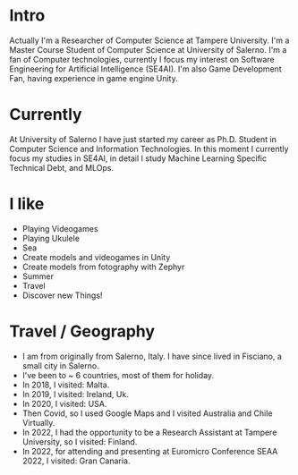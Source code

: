 
# Intro

Actually I'm a Researcher of Computer Science at Tampere University.
I'm a Master Course Student of Computer Science at University of Salerno.
I'm a fan of Computer technologies, currently I focus my interest on Software Engineering for Artificial Intelligence (SE4AI).
I'm also Game Development Fan, having experience in game engine Unity.

# Currently

At University of Salerno I have just started my career as Ph.D. Student in Computer Science and Information Technologies. In this moment I currently focus my studies in SE4AI, in detail I study Machine Learning Specific Technical Debt, and MLOps.

# I like

   - Playing Videogames
   - Playing Ukulele
   - Sea
   - Create models and videogames in Unity
   - Create models from fotography with Zephyr
   - Summer
   - Travel
   - Discover new Things!

# Travel / Geography

  -  I am from originally from Salerno, Italy. I have since lived in Fisciano, a small city in Salerno.
  -  I've been to ~ 6 countries, most of them for holiday.
  -  In 2018, I visited: Malta.
  -  In 2019, I visited: Ireland, Uk.
  -  In 2020, I visited: USA.
  -  Then Covid, so I used Google Maps and I visited Australia and Chile Virtually.
  -  In 2022, I had the opportunity to be a Research Assistant at Tampere University, so I visited: Finland.
  -  In 2022, for attending and presenting at Euromicro Conference SEAA 2022, I visited: Gran Canaria.